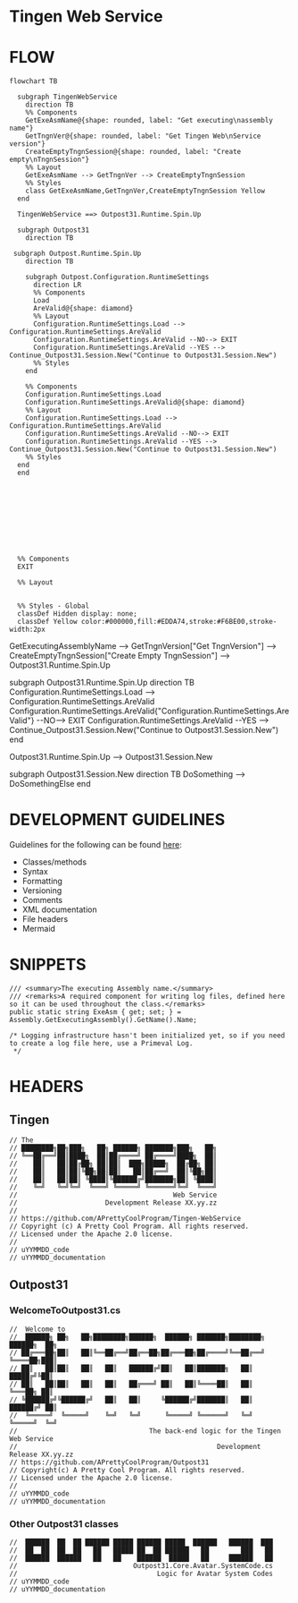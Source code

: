 # Tingen Web Service

# FLOW

```mermaid
flowchart TB

  subgraph TingenWebService
    direction TB
    %% Components
    GetExeAsmName@{shape: rounded, label: "Get executing\nassembly name"}
    GetTngnVer@{shape: rounded, label: "Get Tingen Web\nService version"}
    CreateEmptyTngnSession@{shape: rounded, label: "Create empty\nTngnSession"}
    %% Layout
    GetExeAsmName --> GetTngnVer --> CreateEmptyTngnSession
    %% Styles
    class GetExeAsmName,GetTngnVer,CreateEmptyTngnSession Yellow
  end

  TingenWebService ==> Outpost31.Runtime.Spin.Up

  subgraph Outpost31
    direction TB

 subgraph Outpost.Runtime.Spin.Up
    direction TB

    subgraph Outpost.Configuration.RuntimeSettings
      direction LR
      %% Components
      Load
      AreValid@{shape: diamond}
      %% Layout
      Configuration.RuntimeSettings.Load --> Configuration.RuntimeSettings.AreValid
      Configuration.RuntimeSettings.AreValid --NO--> EXIT
      Configuration.RuntimeSettings.AreValid --YES --> Continue_Outpost31.Session.New("Continue to Outpost31.Session.New")
      %% Styles
    end

    %% Components
    Configuration.RuntimeSettings.Load
    Configuration.RuntimeSettings.AreValid@{shape: diamond}
    %% Layout
    Configuration.RuntimeSettings.Load --> Configuration.RuntimeSettings.AreValid
    Configuration.RuntimeSettings.AreValid --NO--> EXIT
    Configuration.RuntimeSettings.AreValid --YES --> Continue_Outpost31.Session.New("Continue to Outpost31.Session.New")
    %% Styles
  end
  end

 


  
  




  %% Components
  EXIT

  %% Layout


  %% Styles - Global
  classDef Hidden display: none;
  classDef Yellow color:#000000,fill:#EDDA74,stroke:#F6BE00,stroke-width:2px

```

  GetExecutingAssemblyName --> GetTngnVersion["Get TngnVersion"] --> CreateEmptyTngnSession["Create Empty TngnSession"] --> Outpost31.Runtime.Spin.Up

  subgraph Outpost31.Runtime.Spin.Up
    direction TB
    Configuration.RuntimeSettings.Load --> Configuration.RuntimeSettings.AreValid
    Configuration.RuntimeSettings.AreValid{"Configuration.RuntimeSettings.AreValid"} --NO--> EXIT
    Configuration.RuntimeSettings.AreValid --YES --> Continue_Outpost31.Session.New("Continue to Outpost31.Session.New")
  end

  Outpost31.Runtime.Spin.Up --> Outpost31.Session.New

  subgraph Outpost31.Session.New
    direction TB
    DoSomething --> DoSomethingElse
  end

# DEVELOPMENT GUIDELINES

Guidelines for the following can be found [here](https://github.com/APrettyCoolProgram/APrettyCoolProgram):

* Classes/methods
* Syntax
* Formatting
* Versioning
* Comments
* XML documentation
* File headers
* Mermaid

# SNIPPETS

```
/// <summary>The executing Assembly name.</summary>
/// <remarks>A required component for writing log files, defined here so it can be used throughout the class.</remarks>
public static string ExeAsm { get; set; } = Assembly.GetExecutingAssembly().GetName().Name;
```

```
/* Logging infrastructure hasn't been initialized yet, so if you need to create a log file here, use a Primeval Log.
 */
```

# HEADERS

## Tingen

```
// The
// ████████╗██╗███╗   ██╗ ██████╗ ███████╗███╗   ██╗
// ╚══██╔══╝██║████╗  ██║██╔════╝ ██╔════╝████╗  ██║
//    ██║   ██║██╔██╗ ██║██║  ███╗█████╗  ██╔██╗ ██║
//    ██║   ██║██║╚██╗██║██║   ██║██╔══╝  ██║╚██╗██║
//    ██║   ██║██║ ╚████║╚██████╔╝███████╗██║ ╚████║
//    ╚═╝   ╚═╝╚═╝  ╚═══╝ ╚═════╝ ╚══════╝╚═╝  ╚═══╝
//                                       Web Service
//                      Development Release XX.yy.zz
//
// https://github.com/APrettyCoolProgram/Tingen-WebService
// Copyright (c) A Pretty Cool Program. All rights reserved.
// Licensed under the Apache 2.0 license.
//
// uYYMMDD_code
// uYYMMDD_documentation

```

## Outpost31

### WelcomeToOutpost31.cs

```
//  Welcome to
//  ██████╗ ██╗   ██╗████████╗██████╗  ██████╗ ███████╗████████╗    ██████╗  ██╗
// ██╔═══██╗██║   ██║╚══██╔══╝██╔══██╗██╔═══██╗██╔════╝╚══██╔══╝    ╚════██╗███║
// ██║   ██║██║   ██║   ██║   ██████╔╝██║   ██║███████╗   ██║        █████╔╝╚██║
// ██║   ██║██║   ██║   ██║   ██╔═══╝ ██║   ██║╚════██║   ██║        ╚═══██╗ ██║
// ╚██████╔╝╚██████╔╝   ██║   ██║     ╚██████╔╝███████║   ██║       ██████╔╝ ██║
//  ╚═════╝  ╚═════╝    ╚═╝   ╚═╝      ╚═════╝ ╚══════╝   ╚═╝       ╚═════╝  ╚═╝
//                                 The back-end logic for the Tingen Web Service
//                                                  Development Release XX.yy.zz
// https://github.com/APrettyCoolProgram/Outpost31
// Copyright(c) A Pretty Cool Program. All rights reserved.
// Licensed under the Apache 2.0 license.
//
// uYYMMDD_code
// uYYMMDD_documentation
```

### Other Outpost31 classes

```
//  ██████  ██  ██ ██████ █████ ██████ █████  ██████   ██████  ███ 
//  ██  ██  ██  ██   ██   █████ ██  ██ ██████   ██        ███   ██ 
//  ██████  ██████   ██   ██    ██████  █████   ██     ██████   ██ 
//                             Outpost31.Core.Avatar.SystemCode.cs
//                                   Logic for Avatar System Codes
// uYYMMDD_code
// uYYMMDD_documentation
```


